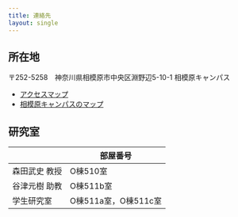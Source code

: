 ```yaml
---
title: 連絡先
layout: single
---
```


## 所在地
〒252-5258　神奈川県相模原市中央区淵野辺5-10-1 相模原キャンパス

* [アクセスマップ](http://www.aoyama.ac.jp/outline/campus/access.html#anchor_02)
* [相模原キャンパスのマップ](http://www.aoyama.ac.jp/outline/campus/sagamihara.html)

## 研究室

|  | 部屋番号 |
| --- | --- |
| 森田武史 教授  | O棟510室 |
| 谷津元樹 助教 | O棟511b室  |
| 学生研究室 | O棟511a室，O棟511c室  |
